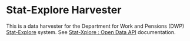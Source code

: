 # Stat-Explore Harvester

This is a data harvester for the Department for Work and Pensions (DWP) [Stat-Explore](https://stat-xplore.dwp.gov.uk/) system. See [Stat-Xplore : Open Data API](https://stat-xplore.dwp.gov.uk/webapi/online-help/Open-Data-API.html) documentation.